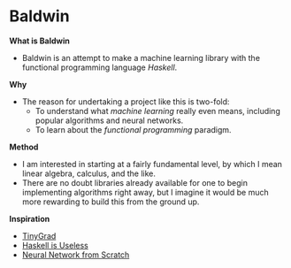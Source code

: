 # Baldwin

**What is Baldwin**
- Baldwin is an attempt to make a machine learning library with the 
functional programming language *Haskell*.

**Why**
- The reason for undertaking a project like this is two-fold:
    - To understand what *machine learning* really even means, including popular algorithms and neural networks.
    - To learn about the *functional programming* paradigm.

**Method**
- I am interested in starting at a fairly fundamental level, by which I mean
linear algebra, calculus, and the like.
- There are no doubt libraries already available for one to begin implementing
algorithms right away, but I imagine it would be much more rewarding to build
this from the ground up.

**Inspiration**
- [TinyGrad](https://github.com/tinygrad/tinygrad)
- [Haskell is Useless](https://www.youtube.com/watch?v=iSmkqocn0oQ)
- [Neural Network from Scratch](https://www.youtube.com/watch?v=w8yWXqWQYmU&t)
